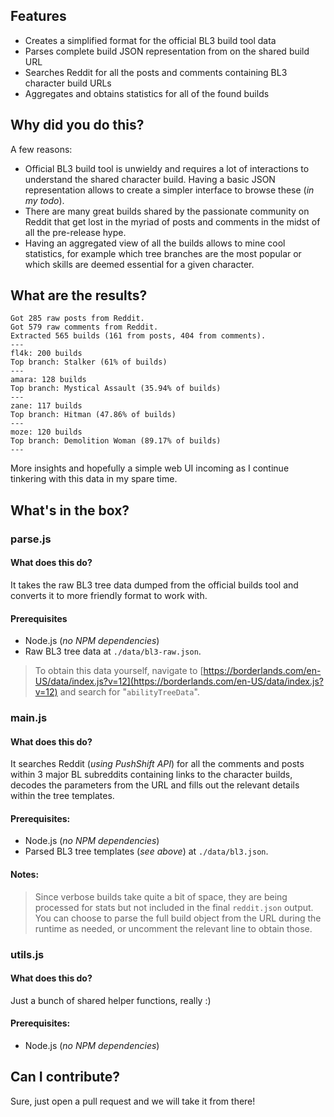 
## Features

* Creates a simplified format for the official BL3 build tool data
* Parses complete build JSON representation from on the shared build URL
* Searches Reddit for all the posts and comments containing BL3 character build URLs
* Aggregates and obtains statistics for all of the found builds

## Why did you do this?

A few reasons:

* Official BL3 build tool is unwieldy and requires a lot of interactions to understand the shared character build. Having a basic JSON representation allows to create a simpler interface to browse these (_in my todo_).
* There are many great builds shared by the passionate community on Reddit that get lost in the myriad of posts and comments in the midst of all the pre-release hype.
* Having an aggregated view of all the builds allows to mine cool statistics, for example which tree branches are the most popular or which skills are deemed essential for a given character.

## What are the results?

```
Got 285 raw posts from Reddit.
Got 579 raw comments from Reddit.
Extracted 565 builds (161 from posts, 404 from comments).
---
fl4k: 200 builds
Top branch: Stalker (61% of builds)
---
amara: 128 builds
Top branch: Mystical Assault (35.94% of builds)
---
zane: 117 builds
Top branch: Hitman (47.86% of builds)
---
moze: 120 builds
Top branch: Demolition Woman (89.17% of builds)
---
```

More insights and hopefully a simple web UI incoming as I continue tinkering with this data in my spare time.

## What's in the box?

### parse.js

#### What does this do?

It takes the raw BL3 tree data dumped from the official builds tool and converts it to more friendly format to work with.

#### Prerequisites

* Node.js (_no NPM dependencies_)
* Raw BL3 tree data at `./data/bl3-raw.json`.

> To obtain this data yourself, navigate to [https://borderlands.com/en-US/data/index.js?v=12](https://borderlands.com/en-US/data/index.js?v=12) and search for "`abilityTreeData`".

### main.js

#### What does this do?

It searches Reddit (_using PushShift API_) for all the comments and posts within 3 major BL subreddits containing links to the character builds, decodes the parameters from the URL and fills out the relevant details within the tree templates.

#### Prerequisites:

* Node.js (_no NPM dependencies_)
* Parsed BL3 tree templates (_see above_) at `./data/bl3.json`.

#### Notes:

> Since verbose builds take quite a bit of space, they are being processed for stats but not included in the final `reddit.json` output. You can choose to parse the full build object from the URL during the runtime as needed, or uncomment the relevant line to obtain those.

### utils.js

#### What does this do?

Just a bunch of shared helper functions, really :)

#### Prerequisites:

* Node.js (_no NPM dependencies_)

## Can I contribute?

Sure, just open a pull request and we will take it from there!